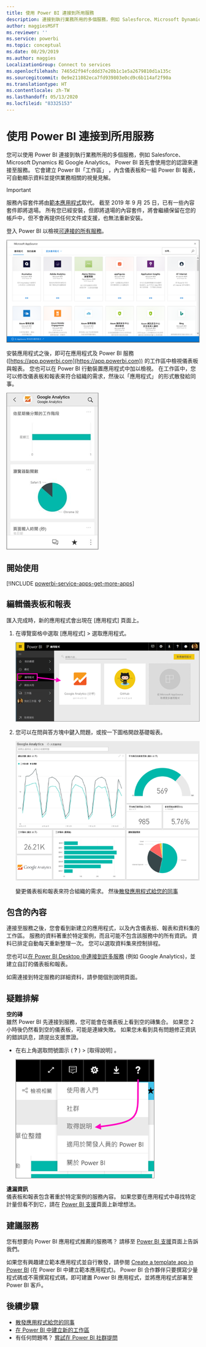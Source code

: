 ```yaml
---
title: 使用 Power BI 連接到所用服務
description: 連接到執行業務所用的多個服務，例如 Salesforce、Microsoft Dynamics CRM 和 Google Analytics。
author: maggiesMSFT
ms.reviewer: ''
ms.service: powerbi
ms.topic: conceptual
ms.date: 08/29/2019
ms.author: maggies
LocalizationGroup: Connect to services
ms.openlocfilehash: 7465d2f94fcddd37e20b1c1e5a2679810d1a135c
ms.sourcegitcommit: 0e9e211082eca7fd939803e0cd9c6b114af2f90a
ms.translationtype: HT
ms.contentlocale: zh-TW
ms.lasthandoff: 05/13/2020
ms.locfileid: "83325153"
---
```

# <a name="connect-to-the-services-you-use-with-power-bi"></a>使用 Power BI 連接到所用服務
您可以使用 Power BI 連接到執行業務所用的多個服務，例如 Salesforce、Microsoft Dynamics 和 Google Analytics。 Power BI 首先會使用您的認證來連接至服務。 它會建立 Power BI「工作區」  ，內含儀表板和一組 Power BI 報表，可自動顯示資料並提供業務相關的視覺見解。

>[!IMPORTANT]
>服務內容套件將由[範本應用程式](https://docs.microsoft.com/power-bi/service-template-apps-overview)取代。 截至 2019 年 9 月 25 日，已有一些內容套件即將退場。 所有您已經安裝，但即將退場的內容套件，將會繼續保留在您的帳戶中，但不會再提供任何文件或支援，也無法重新安裝。

登入 Power BI 以檢視[可連接的所有服務](https://app.powerbi.com/getdata/services)。 

![AppSource 應用程式](media/service-connect-to-services/overview.png)

安裝應用程式之後，即可在應用程式及 Power BI 服務 ([https://app.powerbi.com](https://app.powerbi.com)) 的工作區中檢視儀表板與報表。 您也可以在 Power BI 行動裝置應用程式中加以檢視。 在工作區中，您可以修改儀表板和報表來符合組織的需求，然後以「應用程式」  的形式散發給同事。 

![Power BI 行動應用程式中的 Google Analytics 應用程式](media/service-connect-to-services/power-bi-service-mobile-app-240.png)

## <a name="get-started"></a>開始使用
[!INCLUDE [powerbi-service-apps-get-more-apps](../includes/powerbi-service-apps-get-more-apps.md)]

## <a name="edit-the-dashboard-and-reports"></a>編輯儀表板和報表
匯入完成時，新的應用程式會出現在 [應用程式] 頁面上。

1. 在導覽窗格中選取 [應用程式]  > 選取應用程式。
   
     ![[應用程式] 頁面](media/service-connect-to-services/power-bi-service-apps-open-app.png)
2. 您可以在問與答方塊中鍵入問題，或按一下圖格開啟基礎報表。 
   
    ![Google Analytics 儀表板](media/service-connect-to-services/googleanalytics2.png)
   
    變更儀表板和報表來符合組織的需求。 然後[散發應用程式給您的同事](../collaborate-share/service-create-distribute-apps.md)

## <a name="whats-included"></a>包含的內容
連接至服務之後，您會看到新建立的應用程式，以及內含儀表板、報表和資料集的工作區。 服務的資料著重於特定案例，而且可能不包含該服務中的所有資訊。 資料已排定自動每天重新整理一次。 您可以選取資料集來控制排程。

您也可以[在 Power BI Desktop 中連接到許多服務](desktop-data-sources.md) (例如 Google Analytics)，並建立自訂的儀表板和報表。  

如需連接到特定服務的詳細資料，請參閱個別說明頁面。

## <a name="troubleshooting"></a>疑難排解
**空的磚**  
雖然 Power BI 先連接到服務，您可能會在儀表板上看到空的磚集合。 如果您 2 小時後仍然看到空的儀表板，可能是連線失敗。 如果您未看到具有問題修正資訊的錯誤訊息，請提出支援票證。

* 在右上角選取問號圖示 ( **?** ) > [取得說明]  。
  
    ![[取得說明] 圖示](media/service-connect-to-services/power-bi-service-get-help.png)

**遺漏資訊**  
儀表板和報表包含著重於特定案例的服務內容。 如果您要在應用程式中尋找特定計量但看不到它，請在 [Power BI 支援](https://support.powerbi.com/forums/265200-power-bi)頁面上新增想法。

## <a name="suggesting-services"></a>建議服務
您有想要向 Power BI 應用程式推薦的服務嗎？ 請移至 [Power BI 支援](https://support.powerbi.com/forums/265200-power-bi)頁面上告訴我們。

如果您有興趣建立範本應用程式並自行散發，請參閱 [Create a template app in Power BI](service-template-apps-create.md) (在 Power BI 中建立範本應用程式)。 Power BI 合作夥伴只要撰寫少量程式碼或不需撰寫程式碼，即可建置 Power BI 應用程式，並將應用程式部署至 Power BI 客戶。 

## <a name="next-steps"></a>後續步驟
* [散發應用程式給您的同事](../collaborate-share/service-create-distribute-apps.md)
* [在 Power BI 中建立新的工作區](../collaborate-share/service-create-the-new-workspaces.md)
* 有任何問題嗎？ [嘗試在 Power BI 社群提問](https://community.powerbi.com/)
